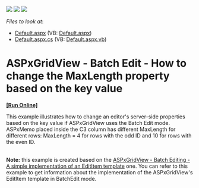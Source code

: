 <!-- default badges list -->
![](https://img.shields.io/endpoint?url=https://codecentral.devexpress.com/api/v1/VersionRange/128532849/14.1.8%2B)
[![](https://img.shields.io/badge/Open_in_DevExpress_Support_Center-FF7200?style=flat-square&logo=DevExpress&logoColor=white)](https://supportcenter.devexpress.com/ticket/details/T175195)
[![](https://img.shields.io/badge/📖_How_to_use_DevExpress_Examples-e9f6fc?style=flat-square)](https://docs.devexpress.com/GeneralInformation/403183)
<!-- default badges end -->
<!-- default file list -->
*Files to look at*:

* [Default.aspx](./CS/Default.aspx) (VB: [Default.aspx](./VB/Default.aspx))
* [Default.aspx.cs](./CS/Default.aspx.cs) (VB: [Default.aspx.vb](./VB/Default.aspx.vb))
<!-- default file list end -->
# ASPxGridView - Batch Edit - How to change the MaxLength property based on the key value
<!-- run online -->
**[[Run Online]](https://codecentral.devexpress.com/t175195/)**
<!-- run online end -->


<p>This example illustrates how to change an editor's server-side properties based on the key value if ASPxGridView uses the Batch Edit mode. ASPxMemo placed inside the C3 column has different MaxLength for different rows: MaxLength = 4 for rows with the odd ID and 10 for rows with the even ID. <br /><br /></p>
<p><strong>Note:</strong> this example is created based on the <a href="https://www.devexpress.com/Support/Center/p/T115096">ASPxGridView - Batch Editing - A simple implementation of an EditItem template</a> one. You can refer to this example to get information about the implementation of the ASPxGridView's EditItem template in BatchEdit mode.  </p>

<br/>


